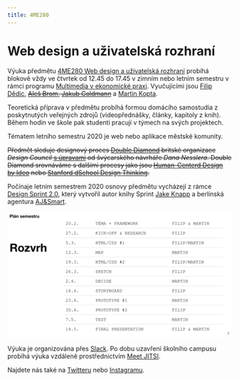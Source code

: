 ```yaml
---
title: 4ME280
---
```

# Web design a uživatelská rozhraní

Výuka předmětu [4ME280 Web design a uživatelská rozhraní](https://insis.vse.cz/katalog/syllabus.pl?predmet=156489) probíhá blokově vždy ve čtvrtek od 12.45 do 17.45 v zimním nebo letním semestru 
v rámci programu [Multimedia v ekonomické praxi](https://kme.vse.cz/studium/bakalarske-studium/obor-multimedia-v-ekonomicke-praxi/).
Vyučujícími jsou [Filip Dědic](https://www.linkedin.com/in/filipdedic/), 
~~[Aleš Brom](https://www.linkedin.com/in/ales-brom-8077527/), [Jakub Goldmann](https://www.linkedin.com/in/jakubgoldmann)~~ 
a [Martin Kopta](https://www.linkedin.com/in/kopta).

Teoretická příprava v předmětu probíhá formou domácího samostudia z poskytnutých 
veřejných zdrojů (videopřednášky, články, kapitoly z knih). Během hodin ve škole 
pak studenti pracují v týmech na svých projektech.

Tématem letního semestru 2020 je web nebo aplikace městské komunity.

~~Předmět sleduje designový proces 
[Double Diamond](https://www.designcouncil.org.uk/news-opinion/design-process-what-double-diamond) 
britské organizace *Design Council* [s úpravami](https://www.dannessler.com/intro-process) 
od švýcarského návrháře *Dana Nesslera*. Double Diamond srovnáváme s dalšími procesy jako 
jsou [Human-Centerd Design by Ideo](https://www.ideo.com/post/design-kit) 
nebo [Stanford dSchool Design Thinking](https://dschool.stanford.edu/resources-collections/a-virtual-crash-course-in-design-thinking).~~

Počínaje letním semestrem 2020 osnovy předmětu vycházejí z rámce [Design Sprint 2.0](https://www.sessionlab.com/templates/design-sprint-2-0/), který vytvořil autor knihy Sprint [Jake Knapp](https://jakeknapp.com/) a berlínská agentura [AJ&Smart](https://ajsmart.com).

![Plán semestru](./20ls-plan-2.svg "Plán semestru")

Výuka je organizována přes [Slack](https://4me280.slack.com/). Po dobu uzavření školního campusu probíhá výuka vzdáleně prostřednictvím [Meet JITSI](https://meet.jit.si/).

Najdete nás také na [Twitteru](https://twitter.com/4me280) nebo [Instagramu](https://instagram.com/4me280).
